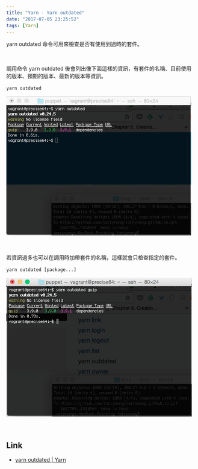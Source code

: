 ```yaml
---
title: "Yarn - Yarn outdated"
date: "2017-07-05 23:25:52"
tags: [Yarn]
---
```



yarn outdated 命令可用來檢查是否有使用到過時的套件。  

<!-- More -->

<br/>


調用命令 yarn outdated 後會列出像下面這樣的資訊，有套件的名稱、目前使用的版本、預期的版本、最新的版本等資訊。  

    yarn outdated

![1.png](1.png)

<br/>


若資訊過多也可以在調用時加帶套件的名稱，這樣就會只檢查指定的套件。  

    yarn outdated [package...]

![2.png](2.png)

<br/>


Link
----
* [yarn outdated | Yarn](https://yarnpkg.com/en/docs/cli/outdated)
